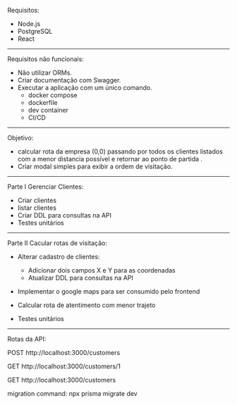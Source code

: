 Requisitos:
  - Node.js
  - PostgreSQL
  - React

---------------------------------------------------------------------------------

Requisitos não funcionais:
  - Não utilizar ORMs.
  - Criar documentação com Swagger.
  - Executar a aplicação com um único comando.
    - docker compose
    - dockerfile
    - dev container
    - CI/CD

---------------------------------------------------------------------------------

Objetivo:
  - calcular rota da empresa (0,0) passando por todos os clientes listados com a menor distancia possível e retornar ao ponto de partida .
  - Criar modal simples para exibir a ordem de visitação.

---------------------------------------------------------------------------------

Parte I
Gerenciar Clientes:

- Criar clientes
- listar clientes
- Criar DDL para consultas na API
- Testes unitários

---------------------------------------------------------------------------------

Parte II
Cacular rotas de visitação:

- Alterar cadastro de clientes:
  - Adicionar dois campos X e Y para as coordenadas
  - Atualizar DDL para consultas na API
  
- Implementar o google maps para ser consumido pelo frontend
- Calcular rota de atentimento com menor trajeto
- Testes unitários

---------------------------------------------------------------------------------

Rotas da API:

POST http://localhost:3000/customers

GET http://localhost:3000/customers/1

GET http://localhost:3000/customers


migration command:
npx prisma migrate dev